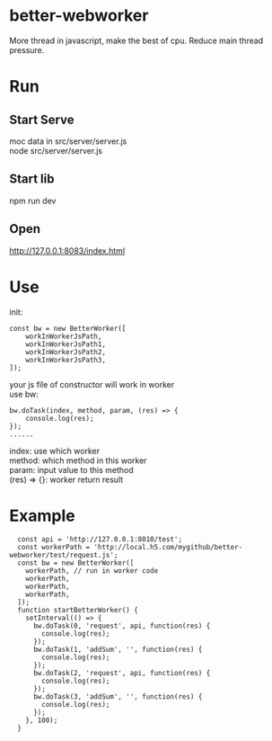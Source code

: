 # better-webworker
More thread in javascript, make the best of cpu. Reduce main thread pressure.  

# Run

## Start Serve
moc data in src/server/server.js  
node src/server/server.js  

## Start lib
npm run dev  

## Open  
http://127.0.0.1:8083/index.html

# Use  
init: 
```
const bw = new BetterWorker([
    workInWorkerJsPath,
    workInWorkerJsPath1,
    workInWorkerJsPath2,
    workInWorkerJsPath3,
]);
```
your js file of constructor will work in worker  
use bw:  
```
bw.doTask(index, method, param, (res) => {
    console.log(res);
});
......
```
index: use which worker  
method: which method in this worker  
param: input value to this method  
(res) => {}: worker return result

# Example  

```
  const api = 'http://127.0.0.1:8010/test';
  const workerPath = 'http://local.h5.com/mygithub/better-webworker/test/request.js';
  const bw = new BetterWorker([
    workerPath, // run in worker code
    workerPath,
    workerPath,
    workerPath,
  ]);
  function startBetterWorker() {
    setInterval(() => {
      bw.doTask(0, 'request', api, function(res) {
        console.log(res);
      });
      bw.doTask(1, 'addSum', '', function(res) {
        console.log(res);
      });
      bw.doTask(2, 'request', api, function(res) {
        console.log(res);
      });
      bw.doTask(3, 'addSum', '', function(res) {
        console.log(res);
      });
    }, 100);
  }
```